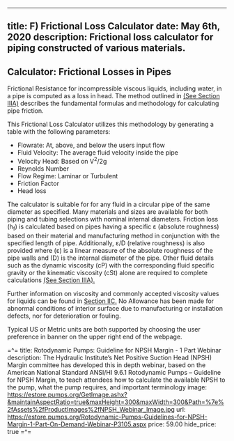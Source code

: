 -----
title: F) Frictional Loss Calculator
date: May 6th, 2020
description: Frictional loss calculator for piping constructed of various materials.
-----
## Calculator: Frictional Losses in Pipes
<friction-loss-calculator/>

Frictional Resistance for incompressible viscous liquids, including water, in a pipe is computed as a loss in head.  The method outlined in <a href="/fluid-flow-III/general.html" target="blank">(See Section IIIA)</a>  describes the fundamental formulas and methodology for calculating pipe friction.

This Frictional Loss Calculator utilizes this methodology by generating a table with the following parameters:

-	Flowrate:  At, above, and below the users input flow
-	Fluid Velocity: The average fluid velocity inside the pipe
-	Velocity Head: Based on V<sup>2</sup>/2g
-	Reynolds Number
-	Flow Regime: Laminar or Turbulent
-	Friction Factor
-	Head loss

The calculator is suitable for for any fluid in a circular pipe of the same diameter as specified. Many materials and sizes are available for both piping and tubing selections with nominal internal diameters.  Friction loss (h<sub>f</sub>) is calculated based on pipes having a specific ε (absolute roughness) based on their material and manufacturing method in conjunction with the specified length of pipe. 
Additionally, ε/D (relative roughness) is also provided where (ε) is a linear measure of the absolute roughness of the pipe walls and (D) is the internal diameter of the pipe. Other fluid details such as the dynamic viscosity (cP) with the corresponding fluid specific gravity or the kinematic viscosity (cSt) alone are required to complete calculations <a href="/fluid-flow-III/general.html" target="blank">(See Section IIIA).</a> 

Further information on viscosity and commonly accepted viscosity values for liquids can be found in <a href="/fluid-properties-II/viscosity.html" target="blank"> Section IIC.</a> No Allowance has been made for abnormal conditions of interior surface due to manufacturing or installation defects, nor for deterioration or fouling.

Typical US or Metric units are both supported by choosing the user preference in banner on the upper right end of the webpage.

=^=
title: Rotodynamic Pumps: Guideline for NPSH Margin - 1 Part Webinar
description: The Hydraulic Institute’s Net Positive Suction Head (NPSH) Margin committee has developed this in depth webinar, based on the American National Standard ANSI/HI 9.6.1 Rotodynamic Pumps – Guideline for NPSH Margin, to teach attendees how to calculate the available NPSH to the pump, what the pump requires, and important terminology
image: https://estore.pumps.org/GetImage.ashx?&maintainAspectRatio=true&maxHeight=300&maxWidth=300&Path=%7e%2fAssets%2fProductImages%2fNPSH_Webinar_Image.jpg
url: https://estore.pumps.org/Rotodynamic-Pumps-Guidelines-for-NPSH-Margin-1-Part-On-Demand-Webinar-P3105.aspx
price: 59.00
hide_price: true
=^=

